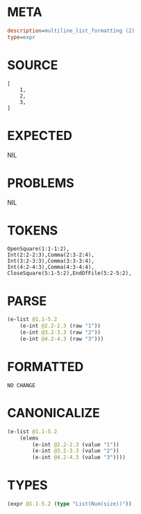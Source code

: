 # META
~~~ini
description=multiline_list_formatting (2)
type=expr
~~~
# SOURCE
~~~roc
[
	1,
	2,
	3,
]
~~~
# EXPECTED
NIL
# PROBLEMS
NIL
# TOKENS
~~~zig
OpenSquare(1:1-1:2),
Int(2:2-2:3),Comma(2:3-2:4),
Int(3:2-3:3),Comma(3:3-3:4),
Int(4:2-4:3),Comma(4:3-4:4),
CloseSquare(5:1-5:2),EndOfFile(5:2-5:2),
~~~
# PARSE
~~~clojure
(e-list @1.1-5.2
	(e-int @2.2-2.3 (raw "1"))
	(e-int @3.2-3.3 (raw "2"))
	(e-int @4.2-4.3 (raw "3")))
~~~
# FORMATTED
~~~roc
NO CHANGE
~~~
# CANONICALIZE
~~~clojure
(e-list @1.1-5.2
	(elems
		(e-int @2.2-2.3 (value "1"))
		(e-int @3.2-3.3 (value "2"))
		(e-int @4.2-4.3 (value "3"))))
~~~
# TYPES
~~~clojure
(expr @1.1-5.2 (type "List(Num(size))"))
~~~
